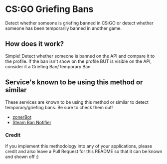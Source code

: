 # CS:GO Griefing Bans
Detect whether someone is griefing banned in CS:GO or detect whether someone has been temporarily banned in another game.


## How does it work?

Simple! Detect whether someone is banned on the API and compare it to the profile. If the ban isn't show on the profile BUT is visible on the API, consider it a Griefing Ban/Temporary Ban.


## Service's known to be using this method or similar

These services are known to be using this method or similar to detect temporary/griefing bans. Be sure to check them out!

- [zonerBot](https://www.zonerbot.xyz/)
- [Steam Ban Notifier](https://top.gg/bot/575254446788050964)

### Credit

If you implement this methodology into any of your applications, please credit and also leave a Pull Request for this README so that it can be known and shown off :)
